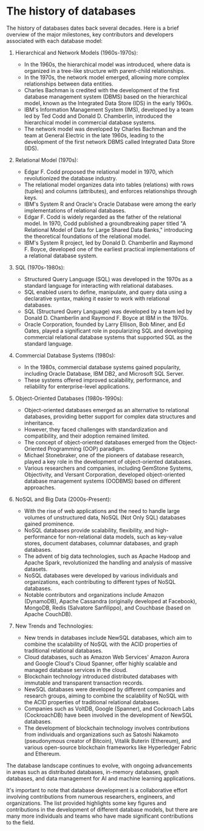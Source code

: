 # The history of databases

The history of databases dates back several decades. Here is a brief overview of the major milestones, key contributors and developers associated with each database model:

1. Hierarchical and Network Models (1960s-1970s):

   - In the 1960s, the hierarchical model was introduced, where data is organized in a tree-like structure with parent-child relationships.
   - In the 1970s, the network model emerged, allowing more complex relationships between data entities.
   - Charles Bachman is credited with the development of the first database management system (DBMS) based on the hierarchical model, known as the Integrated Data Store (IDS) in the early 1960s.
   - IBM's Information Management System (IMS), developed by a team led by Ted Codd and Donald D. Chamberlin, introduced the hierarchical model in commercial database systems.
   - The network model was developed by Charles Bachman and the team at General Electric in the late 1960s, leading to the development of the first network DBMS called Integrated Data Store (IDS).

2. Relational Model (1970s):

   - Edgar F. Codd proposed the relational model in 1970, which revolutionized the database industry.
   - The relational model organizes data into tables (relations) with rows (tuples) and columns (attributes), and enforces relationships through keys.
   - IBM's System R and Oracle's Oracle Database were among the early implementations of relational databases.
   - Edgar F. Codd is widely regarded as the father of the relational model. In 1970, Codd published a groundbreaking paper titled "A Relational Model of Data for Large Shared Data Banks," introducing the theoretical foundations of the relational model.
   - IBM's System R project, led by Donald D. Chamberlin and Raymond F. Boyce, developed one of the earliest practical implementations of a relational database system.

3. SQL (1970s-1980s):

   - Structured Query Language (SQL) was developed in the 1970s as a standard language for interacting with relational databases.
   - SQL enabled users to define, manipulate, and query data using a declarative syntax, making it easier to work with relational databases.
   - SQL (Structured Query Language) was developed by a team led by Donald D. Chamberlin and Raymond F. Boyce at IBM in the 1970s.
   - Oracle Corporation, founded by Larry Ellison, Bob Miner, and Ed Oates, played a significant role in popularizing SQL and developing commercial relational database systems that supported SQL as the standard language.

4. Commercial Database Systems (1980s):

   - In the 1980s, commercial database systems gained popularity, including Oracle Database, IBM DB2, and Microsoft SQL Server.
   - These systems offered improved scalability, performance, and reliability for enterprise-level applications.

5. Object-Oriented Databases (1980s-1990s):

   - Object-oriented databases emerged as an alternative to relational databases, providing better support for complex data structures and inheritance.
   - However, they faced challenges with standardization and compatibility, and their adoption remained limited.
   - The concept of object-oriented databases emerged from the Object-Oriented Programming (OOP) paradigm.
   - Michael Stonebraker, one of the pioneers of database research, played a key role in the development of object-oriented databases.
   - Various researchers and companies, including GemStone Systems, Objectivity, and Versant Corporation, developed object-oriented database management systems (OODBMS) based on different approaches.

6. NoSQL and Big Data (2000s-Present):

   - With the rise of web applications and the need to handle large volumes of unstructured data, NoSQL (Not Only SQL) databases gained prominence.
   - NoSQL databases provide scalability, flexibility, and high-performance for non-relational data models, such as key-value stores, document databases, columnar databases, and graph databases.
   - The advent of big data technologies, such as Apache Hadoop and Apache Spark, revolutionized the handling and analysis of massive datasets.
   - NoSQL databases were developed by various individuals and organizations, each contributing to different types of NoSQL databases.
   - Notable contributors and organizations include Amazon (DynamoDB), Apache Cassandra (originally developed at Facebook), MongoDB, Redis (Salvatore Sanfilippo), and Couchbase (based on Apache CouchDB).

7. New Trends and Technologies:
   - New trends in databases include NewSQL databases, which aim to combine the scalability of NoSQL with the ACID properties of traditional relational databases.
   - Cloud databases, such as Amazon Web Services' Amazon Aurora and Google Cloud's Cloud Spanner, offer highly scalable and managed database services in the cloud.
   - Blockchain technology introduced distributed databases with immutable and transparent transaction records.
   - NewSQL databases were developed by different companies and research groups, aiming to combine the scalability of NoSQL with the ACID properties of traditional relational databases.
   - Companies such as VoltDB, Google (Spanner), and Cockroach Labs (CockroachDB) have been involved in the development of NewSQL databases.
   - The development of blockchain technology involves contributions from individuals and organizations such as Satoshi Nakamoto (pseudonymous creator of Bitcoin), Vitalik Buterin (Ethereum), and various open-source blockchain frameworks like Hyperledger Fabric and Ethereum.

The database landscape continues to evolve, with ongoing advancements in areas such as distributed databases, in-memory databases, graph databases, and data management for AI and machine learning applications.

It's important to note that database development is a collaborative effort involving contributions from numerous researchers, engineers, and organizations. The list provided highlights some key figures and contributions in the development of different database models, but there are many more individuals and teams who have made significant contributions to the field.
